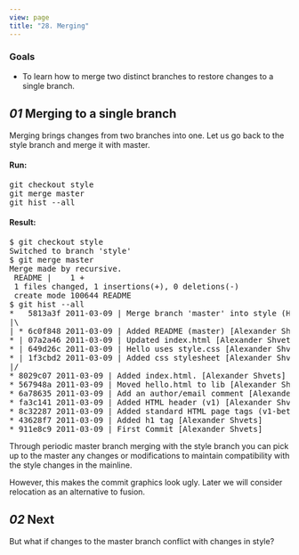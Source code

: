 ```yaml
---
view: page
title: "28. Merging"
---
```


<h3>Goals</h3>

<ul><li>To learn how to merge two distinct branches to restore changes to a single branch.</li></ul>

<h2><em>01</em> Merging to a single branch</h2>

<p>Merging brings changes from two branches into one. Let us go back to the style branch and merge it with master.</p>

<h4 class="h4-pre">Run:</h4>

<pre class="instructions">git checkout style
git merge master
git hist --all</pre>

<h4 class="h4-pre">Result:</h4>

<pre class="sample">$ git checkout style
Switched to branch 'style'
$ git merge master
Merge made by recursive.
 README |    1 +
 1 files changed, 1 insertions(+), 0 deletions(-)
 create mode 100644 README
$ git hist --all
*   5813a3f 2011-03-09 | Merge branch 'master' into style (HEAD, style) [Alexander Shvets]
|\  
| * 6c0f848 2011-03-09 | Added README (master) [Alexander Shvets]
* | 07a2a46 2011-03-09 | Updated index.html [Alexander Shvets]
* | 649d26c 2011-03-09 | Hello uses style.css [Alexander Shvets]
* | 1f3cbd2 2011-03-09 | Added css stylesheet [Alexander Shvets]
|/  
* 8029c07 2011-03-09 | Added index.html. [Alexander Shvets]
* 567948a 2011-03-09 | Moved hello.html to lib [Alexander Shvets]
* 6a78635 2011-03-09 | Add an author/email comment [Alexander Shvets]
* fa3c141 2011-03-09 | Added HTML header (v1) [Alexander Shvets]
* 8c32287 2011-03-09 | Added standard HTML page tags (v1-beta) [Alexander Shvets]
* 43628f7 2011-03-09 | Added h1 tag [Alexander Shvets]
* 911e8c9 2011-03-09 | First Commit [Alexander Shvets]</pre>

<p>Through periodic master branch merging with the style branch you can pick up to the master any changes or modifications to maintain compatibility with the style changes in the mainline.</p>

<p>However, this makes the commit graphics look ugly. Later we will consider relocation as an alternative to fusion.</p>

<h2><em>02</em> Next</h2>

<p>But what if changes to the master branch conflict with changes in style?</p>